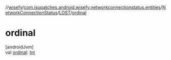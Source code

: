 //[wisefy](../../../../index.md)/[com.isupatches.android.wisefy.networkconnectionstatus.entities](../../index.md)/[NetworkConnectionStatus](../index.md)/[LOST](index.md)/[ordinal](ordinal.md)

# ordinal

[androidJvm]\
val [ordinal](ordinal.md): [Int](https://kotlinlang.org/api/latest/jvm/stdlib/kotlin/-int/index.html)
